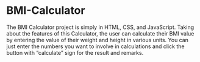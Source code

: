 # BMI-Calculator
The BMI Calculator project is simply in HTML, CSS, and JavaScript. Taking about the features of this Calculator, the user can calculate their BMI value by entering the value of their weight and height in various units. You can just enter the numbers you want to involve in calculations and click the button with “calculate” sign for the result and remarks.
